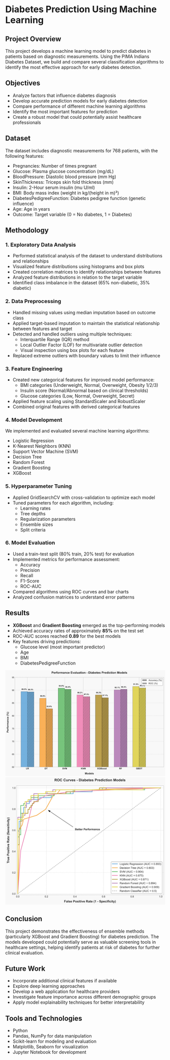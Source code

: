 # Diabetes Prediction Using Machine Learning

## Project Overview
This project develops a machine learning model to predict diabetes in patients based on diagnostic measurements. Using the PIMA Indians Diabetes Dataset, we build and compare several classification algorithms to identify the most effective approach for early diabetes detection.

## Objectives
- Analyze factors that influence diabetes diagnosis
- Develop accurate prediction models for early diabetes detection
- Compare performance of different machine learning algorithms
- Identify the most important features for prediction
- Create a robust model that could potentially assist healthcare professionals

## Dataset
The dataset includes diagnostic measurements for 768 patients, with the following features:
- Pregnancies: Number of times pregnant
- Glucose: Plasma glucose concentration (mg/dL)
- BloodPressure: Diastolic blood pressure (mm Hg)
- SkinThickness: Triceps skin fold thickness (mm)
- Insulin: 2-Hour serum insulin (mu U/ml)
- BMI: Body mass index (weight in kg/(height in m)²)
- DiabetesPedigreeFunction: Diabetes pedigree function (genetic influence)
- Age: Age in years
- Outcome: Target variable (0 = No diabetes, 1 = Diabetes)

## Methodology

### 1. Exploratory Data Analysis
- Performed statistical analysis of the dataset to understand distributions and relationships
- Visualized feature distributions using histograms and box plots
- Created correlation matrices to identify relationships between features
- Analyzed feature distributions in relation to the target variable
- Identified class imbalance in the dataset (65% non-diabetic, 35% diabetic)

### 2. Data Preprocessing
- Handled missing values using median imputation based on outcome class
- Applied target-based imputation to maintain the statistical relationship between features and target
- Detected and handled outliers using multiple techniques:
  - Interquartile Range (IQR) method
  - Local Outlier Factor (LOF) for multivariate outlier detection
  - Visual inspection using box plots for each feature
- Replaced extreme outliers with boundary values to limit their influence

### 3. Feature Engineering
- Created new categorical features for improved model performance:
  - BMI categories (Underweight, Normal, Overweight, Obesity 1/2/3)
  - Insulin score (Normal/Abnormal based on clinical thresholds)
  - Glucose categories (Low, Normal, Overweight, Secret)
- Applied feature scaling using StandardScaler and RobustScaler
- Combined original features with derived categorical features

### 4. Model Development
We implemented and evaluated several machine learning algorithms:
- Logistic Regression
- K-Nearest Neighbors (KNN)
- Support Vector Machine (SVM)
- Decision Tree
- Random Forest
- Gradient Boosting
- XGBoost

### 5. Hyperparameter Tuning
- Applied GridSearchCV with cross-validation to optimize each model
- Tuned parameters for each algorithm, including:
  - Learning rates
  - Tree depths
  - Regularization parameters
  - Ensemble sizes
  - Split criteria

### 6. Model Evaluation
- Used a train-test split (80% train, 20% test) for evaluation
- Implemented metrics for performance assessment:
  - Accuracy
  - Precision
  - Recall
  - F1-Score
  - ROC-AUC
- Compared algorithms using ROC curves and bar charts
- Analyzed confusion matrices to understand error patterns

## Results
- **XGBoost** and **Gradient Boosting** emerged as the top-performing models
- Achieved accuracy rates of approximately **85%** on the test set
- ROC-AUC scores reached **0.89** for the best models
- Key features driving predictions:
  - Glucose level (most important predictor)
  - Age
  - BMI
  - DiabetesPedigreeFunction

![Model Performance Comparison](PE_diabetes.jpeg)
![ROC Curves](roc_diabetes.jpeg)

## Conclusion
This project demonstrates the effectiveness of ensemble methods (particularly XGBoost and Gradient Boosting) for diabetes prediction. The models developed could potentially serve as valuable screening tools in healthcare settings, helping identify patients at risk of diabetes for further clinical evaluation.

## Future Work
- Incorporate additional clinical features if available
- Explore deep learning approaches
- Develop a web application for healthcare providers
- Investigate feature importance across different demographic groups
- Apply model explainability techniques for better interpretability

## Tools and Technologies
- Python
- Pandas, NumPy for data manipulation
- Scikit-learn for modeling and evaluation
- Matplotlib, Seaborn for visualization
- Jupyter Notebook for development
